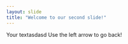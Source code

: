 ```yaml
---
layout: slide
title: "Welcome to our second slide!"
---
```

Your textasdasd
Use the left arrow to go back!
